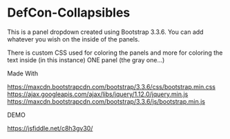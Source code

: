 # DefCon-Collapsibles

This is a panel dropdown created using Bootstrap 3.3.6. You can add whatever you wish on the inside of the panels. 

There is custom CSS used for coloring the panels and more for coloring the text inside (in this instance) ONE panel (the gray one...)

Made With

https://maxcdn.bootstrapcdn.com/bootstrap/3.3.6/css/bootstrap.min.css
https://ajax.googleapis.com/ajax/libs/jquery/1.12.0/jquery.min.js
https://maxcdn.bootstrapcdn.com/bootstrap/3.3.6/js/bootstrap.min.js


DEMO

https://jsfiddle.net/c8h3gv30/
